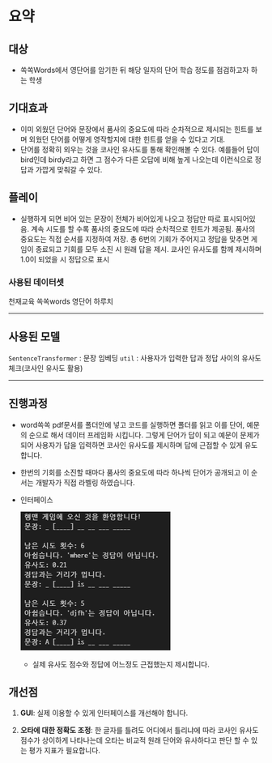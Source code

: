 # 요약

## 대상

- 쏙쏙Words에서 영단어를 암기한 뒤 해당 일자의 단어 학습 정도를 점검하고자 하는 학생

## 기대효과

- 이미 외웠던 단어와 문장에서 품사의 중요도에 따라 순차적으로 제시되는 힌트를 보며 외웠던 단어를 어떻게 영작할지에 대한 힌트를 얻을 수 있다고 기대.
- 단어를 정확히 외우는 것을 코사인 유사도를 통해 확인해볼 수 있다. 예를들어 답이 bird인데 birdy라고 하면 그 점수가 다른 오답에 비해 높게 나오는데 이런식으로 정답과 가깝게 맞춰갈 수 있다.

## 플레이

- 실행하게 되면 비어 있는 문장이 전체가 비어있게 나오고 정답만 따로 표시되어있음. 계속 시도를 할 수록 품사의 중요도에 따라 순차적으로 힌트가 제공됨. 품사의 중요도는 직접 순서를 지정하여 저장. 총 6번의 기회가 주어지고 정답을 맞추면 게임이 종료되고 기회를 모두 소진 시 원래 답을 제시. 쿄사인 유사도를 함께 제시하며 1.0이 되었을 시 정답으로 표시

### 사용된 데이터셋

천재교육 쏙쏙words 영단어 하루치

---

## 사용된 모델

`SentenceTransformer` : 문장 임베딩
`util` : 사용자가 입력한 답과 정답 사이의 유사도 체크(코사인 유사도 활용)

---

## 진행과정

- word쏙쏙 pdf문서를 폴더안에 넣고 코드를 실행하면 폴더를 읽고 이를 단어, 예문의 순으로 해서 데이터 프레임화 시킵니다. 그렇게 단어가 답이 되고 예문이 문제가 되어 사용자가 답을 입력하면 코사인 유사도를 제시하며 답에 근접할 수 있게 유도합니다.
- 한번의 기회를 소진할 때마다 품사의 중요도에 따라 하나씩 단어가 공개되고 이 순서는 개발자가 직접 라벨링 하였습니다.

- 인터페이스

  ![alt text](image.png)

  - 실제 유사도 점수와 정답에 어느정도 근접했는지 제시합니다.

## 개선점

1. **GUI**:
   실제 이용할 수 있게 인터페이스를 개선해야 합니다.

2. **오타에 대한 정확도 조정**:
   한 글자를 틀려도 어디에서 틀리냐에 따라 코사인 유사도 점수가 상이하게 나타나는데 오타는 비교적 원래 단어와 유사하다고 판단 할 수 있는 평가 지표가 필요합니다.

